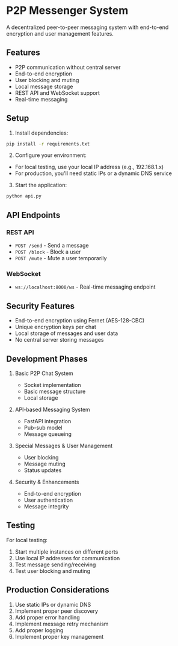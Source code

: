 # P2P Messenger System

A decentralized peer-to-peer messaging system with end-to-end encryption and user management features.

## Features

- P2P communication without central server
- End-to-end encryption
- User blocking and muting
- Local message storage
- REST API and WebSocket support
- Real-time messaging

## Setup

1. Install dependencies:
```bash
pip install -r requirements.txt
```

2. Configure your environment:
- For local testing, use your local IP address (e.g., 192.168.1.x)
- For production, you'll need static IPs or a dynamic DNS service

3. Start the application:
```bash
python api.py
```

## API Endpoints

### REST API
- `POST /send` - Send a message
- `POST /block` - Block a user
- `POST /mute` - Mute a user temporarily

### WebSocket
- `ws://localhost:8000/ws` - Real-time messaging endpoint

## Security Features

- End-to-end encryption using Fernet (AES-128-CBC)
- Unique encryption keys per chat
- Local storage of messages and user data
- No central server storing messages

## Development Phases

1. Basic P2P Chat System
   - Socket implementation
   - Basic message structure
   - Local storage

2. API-based Messaging System
   - FastAPI integration
   - Pub-sub model
   - Message queueing

3. Special Messages & User Management
   - User blocking
   - Message muting
   - Status updates

4. Security & Enhancements
   - End-to-end encryption
   - User authentication
   - Message integrity

## Testing

For local testing:
1. Start multiple instances on different ports
2. Use local IP addresses for communication
3. Test message sending/receiving
4. Test user blocking and muting

## Production Considerations

1. Use static IPs or dynamic DNS
2. Implement proper peer discovery
3. Add proper error handling
4. Implement message retry mechanism
5. Add proper logging
6. Implement proper key management

